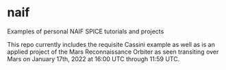 # naif

Examples of personal NAIF SPICE tutorials and projects

This repo currently includes the requisite Cassini example as well as is an applied project of the Mars Reconnaissance Orbiter as seen transiting over Mars on January 17th, 2022 at 16:00 UTC through 11:59 UTC.
